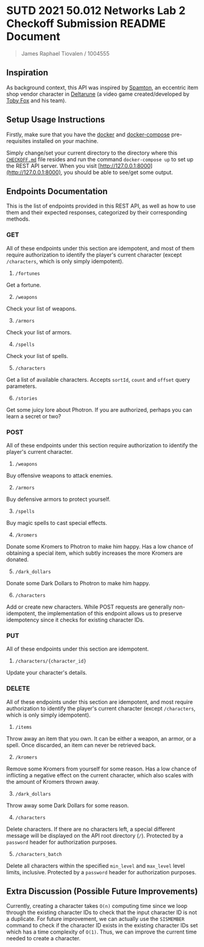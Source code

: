 # SUTD 2021 50.012 Networks Lab 2 Checkoff Submission README Document

> James Raphael Tiovalen / 1004555

## Inspiration

As background context, this API was inspired by [Spamton](https://deltarune.fandom.com/wiki/Spamton), an eccentric item shop vendor character in [Deltarune](https://deltarune.com/) (a video game created/developed by [Toby Fox](https://twitter.com/tobyfox) and his team).

## Setup Usage Instructions

Firstly, make sure that you have the [docker](https://docs.docker.com/get-docker/) and [docker-compose](https://docs.docker.com/compose/install/) pre-requisites installed on your machine.

Simply change/set your current directory to the directory where this [`CHECKOFF.md`](./CHECKOFF.md) file resides and run the command `docker-compose up` to set up the REST API server. When you visit [http://127.0.0.1:8000](http://127.0.0.1:8000), you should be able to see/get some output.

## Endpoints Documentation

This is the list of endpoints provided in this REST API, as well as how to use them and their expected responses, categorized by their corresponding methods.

### GET

All of these endpoints under this section are idempotent, and most of them require authorization to identify the player's current character (except `/characters`, which is only simply idempotent).

1. `/fortunes`

Get a fortune.

2. `/weapons`

Check your list of weapons.

3. `/armors`

Check your list of armors.

4. `/spells`

Check your list of spells.

5. `/characters`

Get a list of available characters. Accepts `sortId`, `count` and `offset` query parameters.

6. `/stories`

Get some juicy lore about Photron. If you are authorized, perhaps you can learn a secret or two?

### POST

All of these endpoints under this section require authorization to identify the player's current character.

1. `/weapons`

Buy offensive weapons to attack enemies.

2. `/armors`

Buy defensive armors to protect yourself.

3. `/spells`

Buy magic spells to cast special effects.

4. `/kromers`

Donate some Kromers to Photron to make him happy. Has a low chance of obtaining a special item, which subtly increases the more Kromers are donated.

5. `/dark_dollars`

Donate some Dark Dollars to Photron to make him happy.

6. `/characters`

Add or create new characters. While POST requests are generally non-idempotent, the implementation of this endpoint allows us to preserve idempotency since it checks for existing character IDs.

### PUT

All of these endpoints under this section are idempotent.

1. `/characters/{character_id}`

Update your character's details.

### DELETE

All of these endpoints under this section are idempotent, and most require authorization to identify the player's current character (except `/characters`, which is only simply idempotent).

1. `/items`

Throw away an item that you own. It can be either a weapon, an armor, or a spell. Once discarded, an item can never be retrieved back.

2. `/kromers`

Remove some Kromers from yourself for some reason. Has a low chance of inflicting a negative effect on the current character, which also scales with the amount of Kromers thrown away.

3. `/dark_dollars`

Throw away some Dark Dollars for some reason.

4. `/characters`

Delete characters. If there are no characters left, a special different message will be displayed on the API root directory (`/`). Protected by a `password` header for authorization purposes.

5. `/characters_batch`

Delete all characters within the specified `min_level` and `max_level` level limits, inclusive. Protected by a `password` header for authorization purposes.

## Extra Discussion (Possible Future Improvements)

Currently, creating a character takes `O(n)` computing time since we loop through the existing character IDs to check that the input character ID is not a duplicate. For future improvement, we can actually use the `SISMEMBER` command to check if the character ID exists in the existing character IDs set which has a time complexity of `O(1)`. Thus, we can improve the current time needed to create a character.
